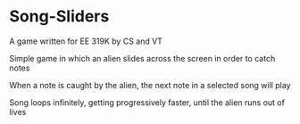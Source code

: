 # Song-Sliders
A game written for EE 319K by CS and VT

Simple game in which an alien slides across the screen in order to catch notes

When a note is caught by the alien, the next note in a selected song will play

Song loops infinitely, getting progressively faster, until the alien runs out of lives 
